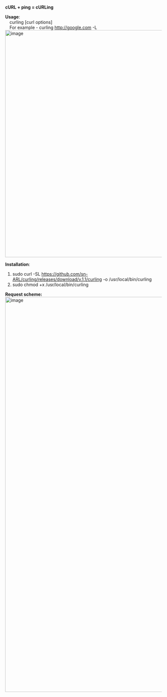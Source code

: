 **cURL + ping = cURLing**

**Usage**:  
&ensp;&ensp;сurling [curl options]  
&ensp;&ensp;For example - curling http://google.com -L
<img width="1855" height="728" alt="image" src="https://github.com/user-attachments/assets/6b33ca4d-d5f1-4f8c-b565-a0093a15f33a" />


**Installation**:
1. sudo curl -SL https://github.com/sn-ARL/curling/releases/download/v.1.1/curling -o /usr/local/bin/curling
2. sudo chmod +x /usr/local/bin/curling  

**Request scheme:**
<img width="1262" height="1266" alt="image" src="https://github.com/user-attachments/assets/13a434ff-36a5-4890-a885-6bbab016f1fe" />
